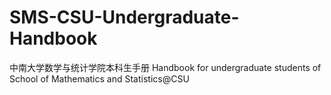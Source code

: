 # SMS-CSU-Undergraduate-Handbook
中南大学数学与统计学院本科生手册 Handbook for undergraduate students of School of Mathematics and Statistics@CSU
